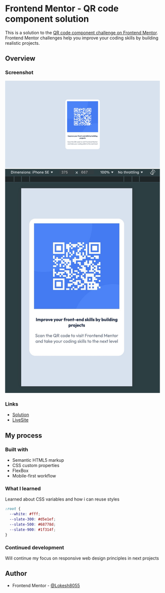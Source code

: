 # Frontend Mentor - QR code component solution

This is a solution to the [QR code component challenge on Frontend Mentor](https://www.frontendmentor.io/challenges/qr-code-component-iux_sIO_H). Frontend Mentor challenges help you improve your coding skills by building realistic projects.

## Overview

### Screenshot

![Desktop](./screenshot/desktop.jpg)
![Mobile](./screenshot/mobile.jpg)

### Links

- [Solution](https://github.com/Lokesh8055/frontendmentor.io/tree/main/qr-code-component)
- [LiveSite](https://qr-code-component-lp.netlify.app/)

## My process

### Built with

- Semantic HTML5 markup
- CSS custom properties
- FlexBox
- Mobile-first workflow

### What I learned

Learned about CSS variables and how i can reuse styles

```css
:root {
  --white: #fff;
  --slate-300: #d5e1ef;
  --slate-500: #68778d;
  --slate-900: #1f314f;
}
```

### Continued development

Will continue my focus on responsive web design principles in next projects

## Author

- Frontend Mentor - [@Lokesh8055](https://www.frontendmentor.io/profile/Lokesh8055)
